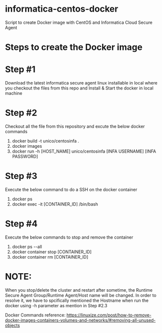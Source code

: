 # informatica-centos-docker
Script to create Docker image with CentOS and Informatica Cloud Secure Agent

# Steps to create the Docker image
# Step #1
  Download the latest informatica secure agent linux installable in local where you checkout the files from this repo and Install & Start the docker in local machine
# Step #2
  Checkout all the file from this repository and excute the below docker commands
  1. docker build -t unico/centosinfa .
  2. docker images
  3. docker run -h [HOST_NAME] unico/centosinfa [INFA USERNAME] [INFA PASSWORD]
# Step #3
  Execute the below command to do a SSH on the docker container
  1. docker ps
  1. docker exec -it [CONTAINER_ID] /bin/bash
# Step #4
  Execute the below commands to stop and remove the container
  1. docker ps --all
  2. docker container stop [CONTAINER_ID]
  3. docker container rm [CONTAINER_ID]
  
# NOTE:
  When you stop/delete the cluster and restart after sometime, the Runtime Secure Agent Group/Runtime Agent/Host name will be changed. In order to resolve it, we have to spcifically mentioned the Hostname when run the docker using -h parameter as mention in Step #2.3
  
Docker Commands reference: https://linuxize.com/post/how-to-remove-docker-images-containers-volumes-and-networks/#removing-all-unused-objects
